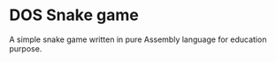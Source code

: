 # DOS Snake game
A simple snake game written in pure Assembly language for education purpose.
<!--
### Required
DOSBOX - x86 DOS emulator
-->

